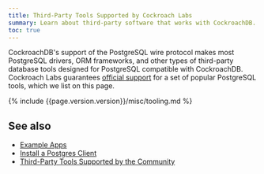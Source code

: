 ```yaml
---
title: Third-Party Tools Supported by Cockroach Labs
summary: Learn about third-party software that works with CockroachDB.
toc: true
---
```


CockroachDB's support of the PostgreSQL wire protocol makes most PostgreSQL drivers, ORM frameworks, and other types of third-party database tools designed for PostgreSQL compatible with CockroachDB. Cockroach Labs guarantees [official support](#support-levels) for a set of popular PostgreSQL tools, which we list on this page.

{% include {{page.version.version}}/misc/tooling.md %}

## See also

- [Example Apps](example-apps.html)
- [Install a Postgres Client](install-client-drivers.html)
- [Third-Party Tools Supported by the Community](community-tooling.html)
